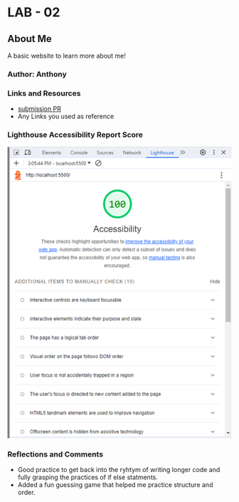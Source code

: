 # LAB - 02

## About Me

A basic website to learn more about me!

### Author: Anthony

### Links and Resources

* [submission PR](http://xyz.com)
* Any Links you used as reference

### Lighthouse Accessibility Report Score

![Lighthouse report](<Screenshot 2023-11-13 150626.png>)

### Reflections and Comments

* Good practice to get back into the ryhtym of writing longer code and fully grasping the practices of if else statments.
* Added a fun guessing game that helped me practice structure and order.
